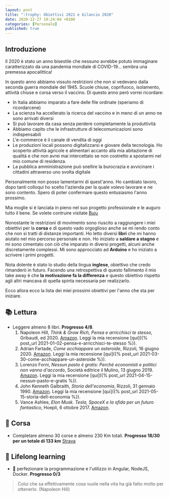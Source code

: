 ```yaml
---
layout: post
title: ":trophy: Obiettivi 2021 e bilancio 2020"
date: 2020-12-27 19:24:04 +0100
categories: [Personale]
published: true
---
```

## Introduzione
Il 2020 è stato un anno bisestile che nessuno avrebbe potuto immaginare caratterizzato da una pandemia mondiale di COVID-19... sembra una premessa apocalittica!

In questo anno abbiamo vissuto restrizioni che non si vedevano dalla seconda guerra mondiale del 1945. Scuole chiuse, coprifuoco, isolamento, attività chiuse e corsa verso il vaccino. Di questo anno però vorrei ricordare:

- In Italia abbiamo imparato a fare delle file ordinate (speriamo di ricordarcene)
- La scienza ha accellerato la ricerca del vaccino e in meno di un anno ne sono arrivati diversi
- Si può lavorare da casa senza perdere completamente la produttività
- Abbiamo capito che le infrastrutture di telecomunicazioni sono indispensabili
- L'e-commerce è il canale di vendita di oggi
- Le produzioni locali possono digitalizzarsi e giovare della tecnologia. Ho scoperto attività agricole e alimentari accanto alla mia abitazione di qualità e che non avrei mai intercettato se non costretto a spostarmi nel mio comune di residenza.
- La pubblica amministrazione può snellire la burocrazia e avvicinare i cittadini attraverso uno svolta digitale

Personalmente non posso lamentarmi di quest'anno. Ho cambiato lavoro, dopo tanti colloqui ho scelto l'azienda per la quale volevo lavorare e ne sono contento. Spero di poter confermare questo entusiasmo l'anno prossimo.

Mia moglie si è lanciata in pieno nel suo progetto professionale e le auguro tutto il bene. Se volete contruire visitate [Buju](www.buju.it)

Nonostante le restrizioni di movimento sono riuscito a raggiungere i miei obiettivi per la **corsa** e di questo vado orgoglioso anche se mi rendo conto che non si tratti di distanze importanti. Ho letto diversi **libri** che mi hanno aiutato nel mio percorso personale e non. Ho iniziato a **saldare a stagno** e mi sono cimentato con ciò che imparato in diversi progetti, alcuni anche discretamente complessi.
Mi sono approcciato ad **Arduino** e ho iniziato a scrivere i primi progetti.

Nota dolente è stato lo studio della lingua **inglese**, obiettivo che credo rimanderò in futuro. Facendo una retrospettiva di questo fallimento il mio take away è che **la motivazione fa la differenza** e questo obiettivo rispetto agli altri mancava di quella spinta necessaria per realizzarlo.

Ecco allora ecco la lista dei miei prossimi obiettivi per l'anno che sta per iniziare.

## :books: Lettura

- Leggere almeno 8 libri. **Progresso 4/8**.
  1. Napoleon Hill, _Think & Grow Rich, Pensa e arricchisci te stesso_, Gribaudi, ed 2020. [Amazon](https://www.amazon.it/Pensa-arricchisci-stesso-Edizione-annotazioni-ebook/dp/B00M0UJZR2/ref=msx_wsirn_v1_1/257-1351534-7918520?_encoding=UTF8&pd_rd_i=B00M0UJZR2&pd_rd_r=cc5ef4e6-f707-4b6c-9196-259c52b6d613&pd_rd_w=RYNqQ&pd_rd_wg=m1pKJ&pf_rd_p=732a019b-2de9-4dce-9a12-3f73f7679df0&pf_rd_r=TZ59B57TAJVTP1WF3CNE&psc=1&refRID=TZ59B57TAJVTP1WF3CNE). Leggi la mia recensione [qui]({% post_url 2021-01-02-pensa-e-arricchisci-te-stesso %}).
  2. Adrian Fartade, _Come acchiappare un asteroide_, Rizzoli, 16 giugno 2020. [Amazon](https://www.amazon.it/Come-acchiappare-asteroide-scoperta-aiuteranno-ebook/dp/B085PXXT3Z/ref=tmm_kin_swatch_0?_encoding=UTF8&qid=1610894353&sr=8-1). Leggi la mia recensione [qui]({% post_url 2021-03-30-come-acchiappare-un-asteroide %}).
  3. Lorenzo Forni, _Nessun pasto è gratis: Perchè economisti e politici non vanno d'accordo_, Società editrice il Mulino, 13 giugno 2019. [Amazon](https://www.amazon.it/Nessun-pasto-gratis-economisti-Contemporanea-ebook/dp/B07SN3TTFK/ref=tmm_kin_swatch_0?_encoding=UTF8&qid=1611606122&sr=8-1). Leggi la mia recensione [qui]({% post_url 2021-04-15-nessun-pasto-e-gratis %}).
  4. John Kenneth Galbraith, _Storia dell'economia_, Rizzoli, 31 gennaio 1990. [Amazon](https://www.amazon.it/Storia-delleconomia-John-Kenneth-Galbraith-ebook/dp/B00ZUU43NU/ref=tmm_kin_swatch_0?_encoding=UTF8&qid=1618760329&sr=8-1). Leggi la mia recensione [qui]({% post_url 2021-05-15-storia-dell-economia %}).
  5. Vance Ashlee, _Elon Musk. Tesla, SpaceX e la sfida per un futuro fantastico_, Hoepli, 6 ottobre 2017. [Amazon](https://www.amazon.it/Elon-Musk-SpaceX-futuro-fantastico-ebook/dp/B0769YSV6D/ref=tmm_kin_swatch_0?_encoding=UTF8&qid=1620747550&sr=8-1).

## :running: Corsa

- Completare almeno 30 corse e almeno 230 Km totali. **Progresso 18/30 per un totale di 133 km** [Strava](https://www.strava.com/athletes/27329378/training/log?feature=public-training-log)

## :rocket: Lifelong learning

- :space_invader: perfezionare la programmazione e l'utilizzo in Angular, NodeJS, Docker. **Progresso 0/3**

> Colui che sa effettivamente cosa vuole nella vita ha già fatto molto per ottenerlo. (Napoleon Hill)
